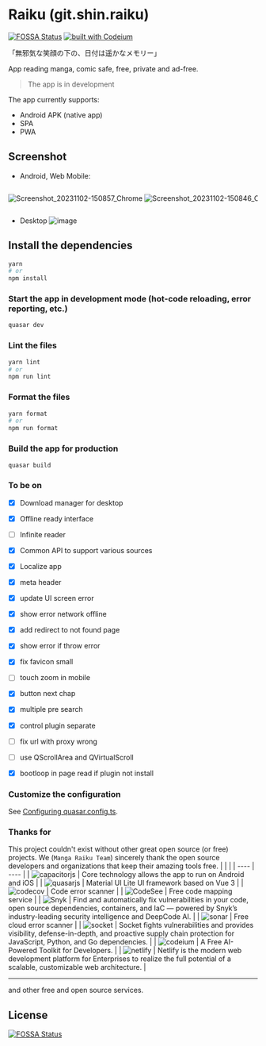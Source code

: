 # Raiku (git.shin.raiku)

[![FOSSA Status](https://app.fossa.com/api/projects/git%2Bgithub.com%2Fmanga-raiku%2Fmanga-raiku.svg?type=shield)](https://app.fossa.com/projects/git%2Bgithub.com%2Fmanga-raiku%2Fmanga-raiku?ref=badge_shield)
[![built with Codeium](https://codeium.com/badges/main)](https://codeium.com)

「無邪気な笑顔の下の、日付は遥かなメモリー」

App reading manga, comic safe, free, private and ad-free.

> The app is in development

The app currently supports:

- Android APK (native app)
- SPA
- PWA

## Screenshot

- Android, Web Mobile:
<div style="overflow-x: scroll; white-space: nowrap">

![Screenshot_20231102-150857_Chrome](https://github.com/manga-raiku/raiku-app/assets/45375496/ce9b272f-0810-44f5-abe4-17e08fe9728d)
![Screenshot_20231102-150846_Chrome](https://github.com/manga-raiku/raiku-app/assets/45375496/65b88d62-bdd5-42c0-9fb0-8cbce1ec55e8)
![Screenshot_20231102-150837_Chrome](https://github.com/manga-raiku/raiku-app/assets/45375496/75eb168c-0302-4d56-af84-2caaac73f8e5)
![Screenshot_20231102-150802_Chrome](https://github.com/manga-raiku/raiku-app/assets/45375496/fefcb62f-6c75-4c10-96f5-25566caa90f1)
![Screenshot_20231102-150742_Chrome](https://github.com/manga-raiku/raiku-app/assets/45375496/3631c6a4-440d-4cae-968a-849872d11cb7)
![Screenshot_20231102-150708_Chrome](https://github.com/manga-raiku/raiku-app/assets/45375496/9871c561-2c85-4932-b2ea-8d68e6762ccf)
![Screenshot_20231102-150705_Chrome](https://github.com/manga-raiku/raiku-app/assets/45375496/188c394a-fb17-493b-8c27-6fb47c27e667)
![Screenshot_20231102-150517_Chrome](https://github.com/manga-raiku/raiku-app/assets/45375496/3c030e04-d181-4b43-9f5e-9af6f9ab6d4e)
![Screenshot_20231102-150505_Chrome](https://github.com/manga-raiku/raiku-app/assets/45375496/ccc89acb-e341-491e-a683-4647388630cd)
![Screenshot_20231102-150344_Chrome](https://github.com/manga-raiku/raiku-app/assets/45375496/b7fead64-654a-40d6-81ec-cdd6d8e2f5ec)


</div>

- Desktop
  ![image](https://github.com/manga-raiku/raiku-app/assets/45375496/b580ab92-114a-487c-a39f-690e19180248)

## Install the dependencies

```bash
yarn
# or
npm install
```

### Start the app in development mode (hot-code reloading, error reporting, etc.)

```bash
quasar dev
```

### Lint the files

```bash
yarn lint
# or
npm run lint
```

### Format the files

```bash
yarn format
# or
npm run format
```

### Build the app for production

```bash
quasar build
```

### To be on

- [x] Download manager for desktop
- [x] Offline ready interface
- [ ] Infinite reader
- [x] Common API to support various sources
- [x] Localize app
- [x] meta header
- [x] update UI screen error
- [x] show error network offline
- [x] add redirect to not found page
- [x] show error if throw error
- [x] fix favicon small
- [ ] touch zoom in mobile
- [x] button next chap

- [x] multiple pre search
- [x] control plugin separate
- [ ] fix url with proxy wrong

- [ ] use QScrollArea and QVirtualScroll

- [x] bootloop in page read if plugin not install

### Customize the configuration

See [Configuring quasar.config.ts](https://v2.quasar.dev/quasar-cli-vite/quasar-config-js).

### Thanks for

This project couldn't exist without other great open source (or free) projects. We (`Manga Raiku Team`) sincerely thank the open source developers and organizations that keep their amazing tools free.
| | |
| ---- | ---- |
| ![capacitorjs](https://capacitorjs.com/_next/image?url=%2F_next%2Fstatic%2Fmedia%2Flogo-light.6f15363c.png&w=256&q=75) | Core technology allows the app to run on Android and iOS |
| ![quasarjs](https://cdn.quasar.dev/logo-v2/svg/logo-dark.svg) | Material UI Lite UI framework based on Vue 3 |
| ![codecov](https://about.codecov.io/wp-content/themes/codecov/assets/brand/sentry-cobranding/logos/codecov-by-sentry-logo.svg) | Code error scanner |
| ![CodeSee](https://assets-global.website-files.com/61d5fe8761f6e57c29b38c10/61fb09acbc7d710af9f03cf5_Logo.svg) | Free code mapping service |
| ![Snyk](https://res.cloudinary.com/snyk/image/upload/snyk-mktg-brandui/brand-logos/wordmark-logo-color.svg) | Find and automatically fix vulnerabilities in your code, open source dependencies, containers, and IaC — powered by Snyk’s industry-leading security intelligence and DeepCode AI. |
| ![sonar](https://sonarcloud.io/apple-touch-icon-180x180.png) | Free cloud error scanner |
| ![socket](https://socket.dev/images/logo-280x80.png) | Socket fights vulnerabilities and provides visibility, defense-in-depth, and proactive supply chain protection for JavaScript, Python, and Go dependencies. |
| ![codeium](https://codeium.com/favicon.svg) | A Free AI-Powered Toolkit for Developers. |
| ![netlify](https://www.netlify.com/favicon/icon.svg) | Netlify is the modern web development platform for Enterprises to realize the full potential of a scalable, customizable web architecture. |

---

and other free and open source services.

## License

[![FOSSA Status](https://app.fossa.com/api/projects/git%2Bgithub.com%2Fmanga-raiku%2Fmanga-raiku.svg?type=large)](https://app.fossa.com/projects/git%2Bgithub.com%2Fmanga-raiku%2Fmanga-raiku?ref=badge_large)
